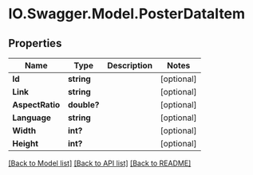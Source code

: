 # IO.Swagger.Model.PosterDataItem
## Properties

Name | Type | Description | Notes
------------ | ------------- | ------------- | -------------
**Id** | **string** |  | [optional] 
**Link** | **string** |  | [optional] 
**AspectRatio** | **double?** |  | [optional] 
**Language** | **string** |  | [optional] 
**Width** | **int?** |  | [optional] 
**Height** | **int?** |  | [optional] 

[[Back to Model list]](../README.md#documentation-for-models) [[Back to API list]](../README.md#documentation-for-api-endpoints) [[Back to README]](../README.md)

